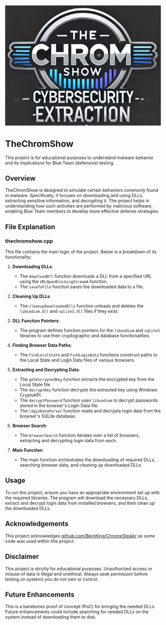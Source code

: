![TheChromShow](TheChromShow.jpg)

# TheChromShow

This project is for educational purposes to understand malware behavior and its implications for Blue Team (defensive) testing.

## Overview

TheChromShow is designed to simulate certain behaviors commonly found in malware. Specifically, it focuses on downloading and using DLLs, extracting sensitive information, and decrypting it. The project helps in understanding how such activities are performed by malicious software, enabling Blue Team members to develop more effective defense strategies.

## File Explanation

### thechromshow.cpp

This file contains the main logic of the project. Below is a breakdown of its functionality:

1. **Downloading DLLs**:
   - The `downloadDll` function downloads a DLL from a specified URL using the `URLOpenBlockingStreamA` function.
   - The `saveToFile` function saves the downloaded data to a file.

2. **Cleaning Up DLLs**:
   - The `cleanupDownloadedDlls` function unloads and deletes the `libsodium.dll` and `sqlite3.dll` files if they exist.

3. **DLL Function Pointers**:
   - The program defines function pointers for the `libsodium` and `sqlite3` libraries to use their cryptographic and database functionalities.

4. **Finding Browser Data Paths**:
   - The `FindLocalState` and `FindLoginData` functions construct paths to the Local State and Login Data files of various browsers.

5. **Extracting and Decrypting Data**:
   - The `getEncryptedKey` function extracts the encrypted key from the Local State file.
   - The `decryptKey` function decrypts the extracted key using Windows CryptoAPI.
   - The `decryptPassword` function uses `libsodium` to decrypt passwords stored in the browser's Login Data file.
   - The `loginDataParser` function reads and decrypts login data from the browser's SQLite database.

6. **Browser Search**:
   - The `browserSearch` function iterates over a list of browsers, extracting and decrypting login data from each.

7. **Main Function**:
   - The main function orchestrates the downloading of required DLLs, searching browser data, and cleaning up downloaded DLLs.

## Usage

To run this project, ensure you have an appropriate environment set up with the required libraries. The program will download the necessary DLLs, extract and decrypt login data from installed browsers, and then clean up the downloaded DLLs.

## Acknowledgements

This project acknowledges [github.com/BernKing/ChromeStealer](https://github.com/BernKing/ChromeStealer) as some code was used within this project.

## Disclaimer

This project is strictly for educational purposes. Unauthorized access or misuse of data is illegal and unethical. Always seek permission before testing on systems you do not own or control.

## Future Enhancements

This is a barebones proof of concept (PoC) for bringing the needed DLLs. Future enhancements could include searching for needed DLLs on the system instead of downloading them to disk.
